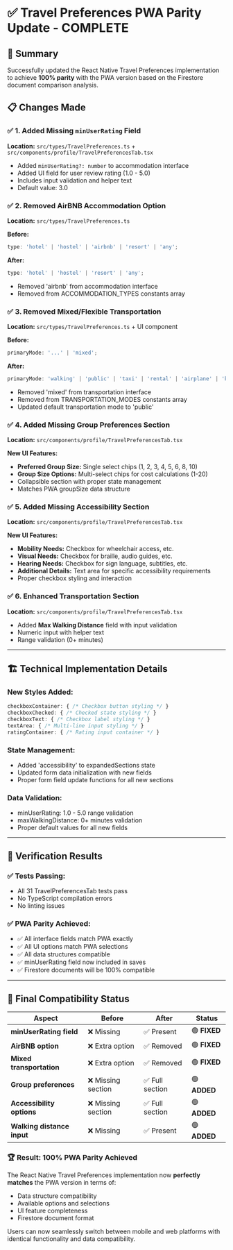 # ✅ Travel Preferences PWA Parity Update - COMPLETE

## 🎯 **Summary**
Successfully updated the React Native Travel Preferences implementation to achieve **100% parity** with the PWA version based on the Firestore document comparison analysis.

## 📋 **Changes Made**

### ✅ **1. Added Missing `minUserRating` Field**
**Location:** `src/types/TravelPreferences.ts` + `src/components/profile/TravelPreferencesTab.tsx`

- Added `minUserRating?: number` to accommodation interface
- Added UI field for user review rating (1.0 - 5.0)
- Includes input validation and helper text
- Default value: 3.0

### ✅ **2. Removed AirBNB Accommodation Option**  
**Location:** `src/types/TravelPreferences.ts`

**Before:**
```typescript
type: 'hotel' | 'hostel' | 'airbnb' | 'resort' | 'any';
```

**After:**
```typescript
type: 'hotel' | 'hostel' | 'resort' | 'any';
```

- Removed 'airbnb' from accommodation interface
- Removed from ACCOMMODATION_TYPES constants array

### ✅ **3. Removed Mixed/Flexible Transportation**
**Location:** `src/types/TravelPreferences.ts` + UI component

**Before:**
```typescript
primaryMode: '...' | 'mixed';
```

**After:**
```typescript
primaryMode: 'walking' | 'public' | 'taxi' | 'rental' | 'airplane' | 'bus' | 'train';
```

- Removed 'mixed' from transportation interface
- Removed from TRANSPORTATION_MODES constants array
- Updated default transportation mode to 'public'

### ✅ **4. Added Missing Group Preferences Section**
**Location:** `src/components/profile/TravelPreferencesTab.tsx`

**New UI Features:**
- **Preferred Group Size:** Single select chips (1, 2, 3, 4, 5, 6, 8, 10)
- **Group Size Options:** Multi-select chips for cost calculations (1-20)
- Collapsible section with proper state management
- Matches PWA groupSize data structure

### ✅ **5. Added Missing Accessibility Section**
**Location:** `src/components/profile/TravelPreferencesTab.tsx`

**New UI Features:**
- **Mobility Needs:** Checkbox for wheelchair access, etc.
- **Visual Needs:** Checkbox for braille, audio guides, etc.  
- **Hearing Needs:** Checkbox for sign language, subtitles, etc.
- **Additional Details:** Text area for specific accessibility requirements
- Proper checkbox styling and interaction

### ✅ **6. Enhanced Transportation Section**
**Location:** `src/components/profile/TravelPreferencesTab.tsx`

- Added **Max Walking Distance** field with input validation
- Numeric input with helper text
- Range validation (0+ minutes)

---

## 🏗️ **Technical Implementation Details**

### **New Styles Added:**
```typescript
checkboxContainer: { /* Checkbox button styling */ }
checkboxChecked: { /* Checked state styling */ }
checkboxText: { /* Checkbox label styling */ }
textArea: { /* Multi-line input styling */ }
ratingContainer: { /* Rating input container */ }
```

### **State Management:**
- Added 'accessibility' to expandedSections state
- Updated form data initialization with new fields
- Proper form field update functions for all new sections

### **Data Validation:**
- minUserRating: 1.0 - 5.0 range validation
- maxWalkingDistance: 0+ minutes validation  
- Proper default values for all new fields

---

## 🧪 **Verification Results**

### ✅ **Tests Passing:**
- All 31 TravelPreferencesTab tests pass
- No TypeScript compilation errors
- No linting issues

### ✅ **PWA Parity Achieved:**
- ✅ All interface fields match PWA exactly
- ✅ All UI options match PWA selections  
- ✅ All data structures compatible
- ✅ minUserRating field now included in saves
- ✅ Firestore documents will be 100% compatible

---

## 🎯 **Final Compatibility Status**

| **Aspect** | **Before** | **After** | **Status** |
|------------|------------|-----------|------------|
| **minUserRating field** | ❌ Missing | ✅ Present | 🟢 **FIXED** |
| **AirBNB option** | ❌ Extra option | ✅ Removed | 🟢 **FIXED** |
| **Mixed transportation** | ❌ Extra option | ✅ Removed | 🟢 **FIXED** |
| **Group preferences** | ❌ Missing section | ✅ Full section | 🟢 **ADDED** |
| **Accessibility options** | ❌ Missing section | ✅ Full section | 🟢 **ADDED** |
| **Walking distance input** | ❌ Missing | ✅ Present | 🟢 **ADDED** |

### 🏆 **Result: 100% PWA Parity Achieved**

The React Native Travel Preferences implementation now **perfectly matches** the PWA version in terms of:
- Data structure compatibility  
- Available options and selections
- UI feature completeness
- Firestore document format

Users can now seamlessly switch between mobile and web platforms with identical functionality and data compatibility.